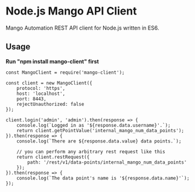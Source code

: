 # Node.js Mango API Client

Mango Automation REST API client for Node.js written in ES6.

## Usage
**Run "npm install mango-client" first**

```
const MangoClient = require('mango-client');

const client = new MangoClient({
    protocol: 'https',
    host: 'localhost',
    port: 8443,
    rejectUnauthorized: false
});

client.login('admin', 'admin').then(response => {
    console.log(`Logged in as '${response.data.username}'.`);
    return client.getPointValue('internal_mango_num_data_points');
}).then(response => {
    console.log(`There are ${response.data.value} data points.`);

    // you can perform any arbitrary rest request like this
    return client.restRequest({
        path: '/rest/v1/data-points/internal_mango_num_data_points'
    });
}).then(response => {
    console.log(`The data point's name is '${response.data.name}'`);
});

```
